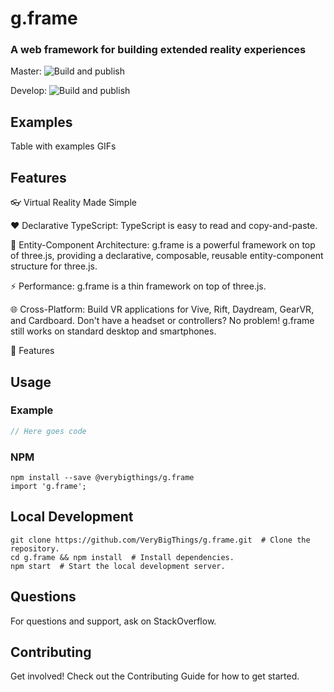 # g.frame

### A web framework for building extended reality experiences
Master: ![Build and publish](https://github.com/VeryBigThings/g.frame/workflows/Build%20and%20publish/badge.svg?branch=master)

Develop: ![Build and publish](https://github.com/VeryBigThings/g.frame/workflows/Build%20and%20publish/badge.svg?branch=develop)


## Examples

Table with examples GIFs

## Features

👓 Virtual Reality Made Simple

❤️ Declarative TypeScript: TypeScript is easy to read and copy-and-paste.

🔌 Entity-Component Architecture: g.frame is a powerful framework on top of three.js, providing a declarative, composable, reusable entity-component structure for three.js.

⚡️ Performance: g.frame is a thin framework on top of three.js.

🌐 Cross-Platform: Build VR applications for Vive, Rift, Daydream, GearVR, and Cardboard. Don't have a headset or controllers? No problem! g.frame still works on standard desktop and smartphones.

🏃 Features

## Usage

### Example
```typescript
// Here goes code
```
### NPM
```$xslt
npm install --save @verybigthings/g.frame
import 'g.frame'; 
```

## Local Development
```$xslt
git clone https://github.com/VeryBigThings/g.frame.git  # Clone the repository.
cd g.frame && npm install  # Install dependencies.
npm start  # Start the local development server.
```

## Questions
For questions and support, ask on StackOverflow.

## Contributing
Get involved! Check out the Contributing Guide for how to get started.
